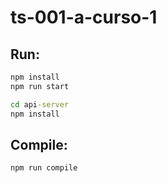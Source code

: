# ts-001-a-curso-1

## Run:

```cmd
npm install
npm run start

cd api-server
npm install
```

## Compile:

```cmd
npm run compile
```
